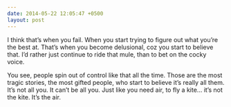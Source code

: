 ```yaml
---
date: 2014-05-22 12:05:47 +0500
layout: post
---
```

I think that’s when you fail. When you start trying to figure out what you’re the best at. That’s when you become delusional, coz you start to believe that. I’d rather just continue to ride that mule, than to bet on the cocky voice.

You see, people spin out of control like that all the time. Those are the most tragic stories, the most gifted people, who start to believe it’s really all them. It’s not all you. It can’t be all you. Just like you need air, to fly a kite… it’s not the kite. It’s the air.